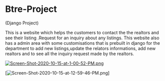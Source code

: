 # Btre-Project
(Django Project) 

This is a website which helps the customers to contact the the realtors and see their listing .Request for an inquiry about any listings. This website also has a admin area with some customisations that is prebuilt in django for the department to add new listings,update the relators informations, add new realtors and to see all the inquiry request made by the realtors.

[![Screen-Shot-2020-10-15-at-1-00-52-PM.png](https://i.postimg.cc/sg23SJCg/Screen-Shot-2020-10-15-at-1-00-52-PM.png)](https://postimg.cc/dLzMcr0b)


[![Screen-Shot-2020-10-15-at-12-59-46-PM.png](https://i.postimg.cc/DwStnpKL/Screen-Shot-2020-10-15-at-12-59-46-PM.png)]
